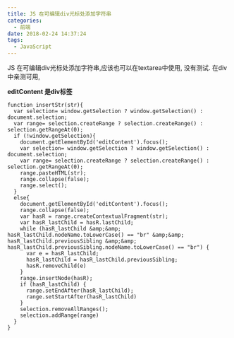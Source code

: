 ```yaml
---
title: JS 在可编辑div光标处添加字符串
categories:
  - 前端
date: 2018-02-24 14:37:24
tags:
  - JavaScript
---
```


JS 在可编辑div光标处添加字符串,应该也可以在textarea中使用, 没有测试. 在div中亲测可用,

**editContent 是div标签**

    function insertStr(str){
      var selection= window.getSelection ? window.getSelection() : document.selection;
      var range= selection.createRange ? selection.createRange() : selection.getRangeAt(0);
      if (!window.getSelection){
        document.getElementById('editContent').focus();
        var selection= window.getSelection ? window.getSelection() : document.selection;
        var range= selection.createRange ? selection.createRange() : selection.getRangeAt(0);
        range.pasteHTML(str);
        range.collapse(false);
        range.select();
      }
      else{
        document.getElementById('editContent').focus();
        range.collapse(false);
        var hasR = range.createContextualFragment(str);
        var hasR_lastChild = hasR.lastChild;
        while (hasR_lastChild &amp;&amp; hasR_lastChild.nodeName.toLowerCase() == "br" &amp;&amp; hasR_lastChild.previousSibling &amp;&amp; hasR_lastChild.previousSibling.nodeName.toLowerCase() == "br") {
          var e = hasR_lastChild;
          hasR_lastChild = hasR_lastChild.previousSibling;
          hasR.removeChild(e)
        }
        range.insertNode(hasR);
        if (hasR_lastChild) {
          range.setEndAfter(hasR_lastChild);
          range.setStartAfter(hasR_lastChild)
        }
        selection.removeAllRanges();
        selection.addRange(range)
      }
    }